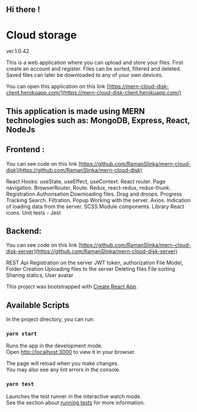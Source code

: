 ## Hi there !

# Cloud storage

ver.1.0.42

This is a web application where you can upload and store your files. First create an account and register. Files can be
sorted, filtered and deleted. Saved files can later be downloaded to any of your own devices.

You can open this application on this
link [https://mern-cloud-disk-client.herokuapp.com/](https://mern-cloud-disk-client.herokuapp.com/)

## This application is made using MERN technologies such as: MongoDB, Express, React, NodeJs

<!-- Initially, you can register and create your account. After login there
![registration](https://user-images.githubusercontent.com/80674763/173237717-9bb130a8-94a4-4ae5-baed-8887f115e41e.png)

In the application, you can create your own folder
![folder](https://user-images.githubusercontent.com/80674763/173238292-d09a96a7-e2ee-483a-9f43-e417b78f1ffe.png)

In the app, you can upload (also via drag and drop) your files
![download_files](https://user-images.githubusercontent.com/80674763/173238298-5797e0c1-ffb0-4da5-847e-c774288a9c31.png)

You can see the progress of your files upload
![progress](https://user-images.githubusercontent.com/80674763/173238307-37ec1358-e62b-41b9-a5c4-b50a61d1b5a6.png)

You can find the desired file using the filter. Or change the way files and folders are displayed on the page in the
settings panel.
![filter](https://user-images.githubusercontent.com/80674763/173239667-d3f098f0-2c71-497d-8f48-ee1caafcad3a.png)

Files uploaded to the application can be downloaded to your device or permanently deleted.
![delete_dowload](https://user-images.githubusercontent.com/80674763/173239676-849e82c1-67ba-4eda-b4b4-229a6ac3095c.png) -->

## Frontend :

You can see code on this
link [https://github.com/RamanSlinka/mern-cloud-disk](https://github.com/RamanSlinka/mern-cloud-disk)

React Hooks: useState, useEffect, useContext.
React router. Page navigation. BrowserRouter, Route.
Redux, react-redux, redux-thunk.
Registration.Authorisation
Downloading files. Drag and droops. Progress Tracking
Search. Filtration.
Popup
Working with the server. Axios. Indication of loading data from the server.
SCSS.Module components.
Library React icons.
Unit tests - Jest

## Backend:

You can see code on this
link [https://github.com/RamanSlinka/mern-cloud-disk-server](https://github.com/RamanSlinka/mern-cloud-disk-server)

REST Api
Registration on the server
JWT token, authorization
File Model, Folder Creation
Uploading files to the server
Deleting files
File sorting
Sharing statics, User avatar

This project was bootstrapped with [Create React App](https://github.com/facebook/create-react-app).

## Available Scripts

In the project directory, you can run:

### `yarn start`

Runs the app in the development mode.\
Open [http://localhost:3000](http://localhost:3000) to view it in your browser.

The page will reload when you make changes.\
You may also see any lint errors in the console.

### `yarn test`

Launches the test runner in the interactive watch mode.\
See the section about [running tests](https://facebook.github.io/create-react-app/docs/running-tests) for more
information.



